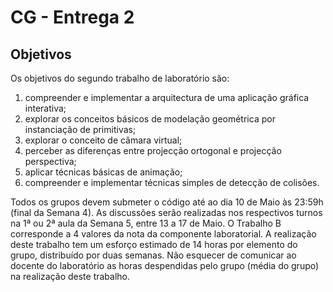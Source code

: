 # CG -  Entrega 2

## Objetivos
Os objetivos do segundo trabalho de laboratório são: 
  1. compreender e implementar a arquitectura de uma aplicação gráfica interativa;
  2. explorar os conceitos básicos de modelação geométrica por instanciação de primitivas;
  3. explorar o conceito de câmara virtual;
  4. perceber as diferenças entre projecção ortogonal e projecção perspectiva;
  5. aplicar técnicas básicas de animação;
  6. compreender e implementar técnicas simples de detecção de colisões.

Todos os grupos devem submeter o código até ao dia 10 de Maio às 23:59h (final da Semana 4). As discussões serão realizadas nos respectivos turnos na 1ª ou 2ª aula da Semana 5, entre 13 a 17 de Maio. O Trabalho B corresponde a 4 valores da nota da componente laboratorial. A realização deste trabalho tem um esforço estimado de 14 horas por elemento do grupo, distribuído por duas semanas.
Não esquecer de comunicar ao docente do laboratório as horas despendidas pelo grupo (média do grupo) na realização deste trabalho.
